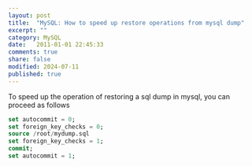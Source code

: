 ```yaml
---
layout: post
title:  "MySQL: How to speed up restore operations from mysql dump"
excerpt: ""
category: MySQL
date:   2011-01-01 22:45:33
comments: true
share: false
modified: 2024-07-11
published: true
---
```


To speed up the operation of restoring a sql dump in mysql, you can proceed as follows

```sql
set autocommit = 0;
set foreign_key_checks = 0;
source /root/mydump.sql
set foreign_key_checks = 1;
commit;
set autocommit = 1;
```
